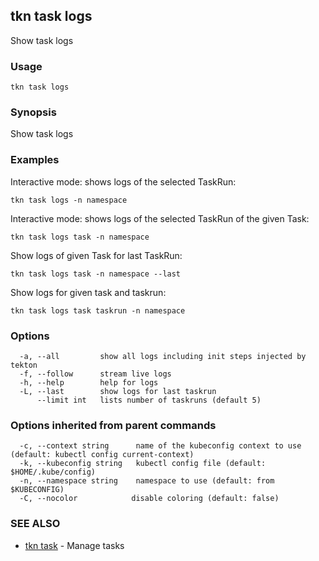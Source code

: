 ## tkn task logs

Show task logs

### Usage

```
tkn task logs
```

### Synopsis

Show task logs

### Examples

Interactive mode: shows logs of the selected TaskRun:

    tkn task logs -n namespace

Interactive mode: shows logs of the selected TaskRun of the given Task:

    tkn task logs task -n namespace

Show logs of given Task for last TaskRun:

    tkn task logs task -n namespace --last

Show logs for given task and taskrun:

    tkn task logs task taskrun -n namespace


### Options

```
  -a, --all         show all logs including init steps injected by tekton
  -f, --follow      stream live logs
  -h, --help        help for logs
  -L, --last        show logs for last taskrun
      --limit int   lists number of taskruns (default 5)
```

### Options inherited from parent commands

```
  -c, --context string      name of the kubeconfig context to use (default: kubectl config current-context)
  -k, --kubeconfig string   kubectl config file (default: $HOME/.kube/config)
  -n, --namespace string    namespace to use (default: from $KUBECONFIG)
  -C, --nocolor            disable coloring (default: false)
```

### SEE ALSO

* [tkn task](tkn_task.md)	 - Manage tasks

